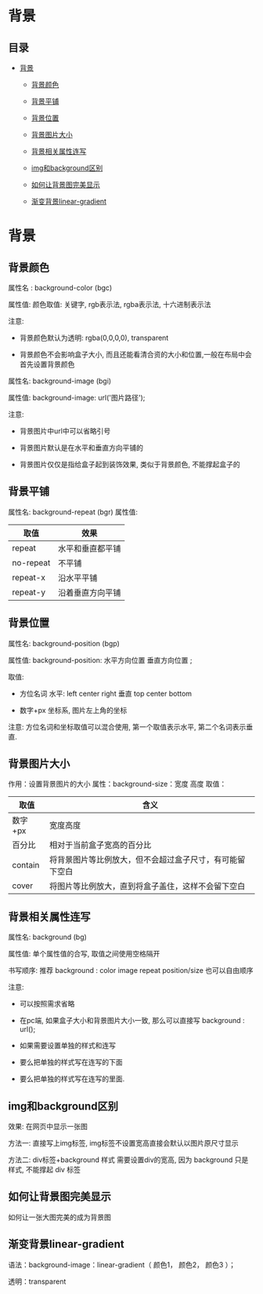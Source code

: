 # 背景

## 目录

*   [背景](#背景-1)

    *   [背景颜色](#背景颜色)

    *   [背景平铺](#背景平铺)

    *   [背景位置](#背景位置)

    *   [背景图片大小](#背景图片大小)

    *   [背景相关属性连写](#背景相关属性连写)

    *   [img和background区别](#img和background区别)

    *   [如何让背景图完美显示](#如何让背景图完美显示)

    *   [渐变背景linear-gradient](#渐变背景linear-gradient)

# 背景

## 背景颜色

属性名 : background-color (bgc)&#x20;

属性值: 颜色取值: 关键字, rgb表示法, rgba表示法, 十六进制表示法&#x20;

注意:

*   背景颜色默认为透明: rgba(0,0,0,0), transparent

*   背景颜色不会影响盒子大小, 而且还能看清合资的大小和位置,一般在布局中会首先设置背景颜色

属性名: background-image (bgi)&#x20;

属性值: background-image: url('图片路径');&#x20;

注意:

*   背景图片中url中可以省略引号

*   背景图片默认是在水平和垂直方向平铺的

*   背景图片仅仅是指给盒子起到装饰效果, 类似于背景颜色, 不能撑起盒子的

## 背景平铺

属性名: background-repeat (bgr) 属性值:

| 取值        | 效果       |
| --------- | -------- |
| repeat    | 水平和垂直都平铺 |
| no-repeat | 不平铺      |
| repeat-x  | 沿水平平铺    |
| repeat-y  | 沿着垂直方向平铺 |

## 背景位置

属性名: background-position (bgp)&#x20;

属性值: background-position: 水平方向位置 垂直方向位置 ;&#x20;

取值:

*   方位名词 水平: left center right 垂直 top center bottom

*   数字+px 坐标系, 图片左上角的坐标

注意: 方位名词和坐标取值可以混合使用, 第一个取值表示水平, 第二个名词表示垂直.

## 背景图片大小

作用：设置背景图片的大小 属性：background-size：宽度 高度 取值：

| 取值      | 含义                           |
| ------- | ---------------------------- |
| 数字+px   | 宽度高度                         |
| 百分比     | 相对于当前盒子宽高的百分比                |
| contain | 将背景图片等比例放大，但不会超过盒子尺寸，有可能留下空白 |
| cover   | 将图片等比例放大，直到将盒子盖住，这样不会留下空白    |

## 背景相关属性连写

属性名: background (bg)&#x20;

属性值: 单个属性值的合写, 取值之间使用空格隔开&#x20;

书写顺序: 推荐 background : color image repeat position/size 也可以自由顺序&#x20;

注意:

*   可以按照需求省略

*   在pc端, 如果盒子大小和背景图片大小一致, 那么可以直接写 background : url();

*   如果需要设置单独的样式和连写

*   要么把单独的样式写在连写的下面

*   要么把单独的样式写在连写的里面.

## img和background区别

效果: 在网页中显示一张图&#x20;

方法一: 直接写上img标签, img标签不设置宽高直接会默认以图片原尺寸显示&#x20;

方法二: div标签+background 样式 需要设置div的宽高, 因为 background 只是样式, 不能撑起 div 标签

## 如何让背景图完美显示

如何让一张大图完美的成为背景图

## 渐变背景linear-gradient

语法：background-image：linear-gradient（ 颜色1， 颜色2， 颜色3 ）；

透明：transparent
